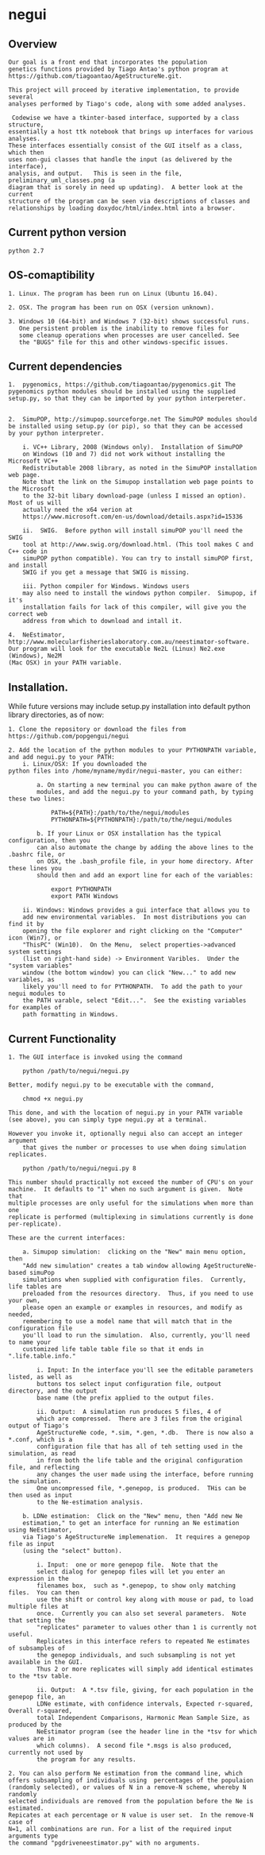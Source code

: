 # negui

Overview
--------

	Our goal is a front end that incorporates the population
	genetics functions provided by Tiago Antao's python program at
	https://github.com/tiagoantao/AgeStructureNe.git.  

	This project will proceed by iterative implementation, to provide several
	analyses performed by Tiago's code, along with some added analyses.

	 Codewise we have a tkinter-based interface, supported by a class structure,
	essentially a host ttk notebook that brings up interfaces for various analyses.
	These interfaces essentially consist of the GUI itself as a class, which then
	uses non-gui classes that handle the input (as delivered by the interface),
	analysis, and output.   This is seen in the file, preliminary_uml_classes.png (a
	diagram that is sorely in need up updating).  A better look at the current
	structure of the program can be seen via descriptions of classes and
	relationships by loading doxydoc/html/index.html into a browser. 


Current python version
----------------------
	python 2.7


OS-comaptibility
-----------------
	1. Linux. The program has been run on Linux (Ubuntu 16.04).

	2. OSX. The program has been run on OSX (version unknown).

	3. Windows 10 (64-bit) and Windows 7 (32-bit) shows successful runs.  
	   One persistent problem is the inability to remove files for
	   some cleanup operations when processes are user cancelled. See
	   the "BUGS" file for this and other windows-specific issues.

Current dependencies
--------------------
	1.  pygenomics, https://github.com/tiagoantao/pygenomics.git The
	pygenomics python modules should be installed using the supplied
	setup.py, so that they can be imported by your python interpereter.

	
	2.  SimuPOP, http://simupop.sourceforge.net The SimuPOP modules should
	be installed using setup.py (or pip), so that they can be accessed
	by your python interpreter. 

		i. VC++ Library, 2008 (Windows only).  Installation of SimuPOP
		on Windows (10 and 7) did not work without installing the Microsoft VC++
		Redistributable 2008 library, as noted in the SimuPOP installation web page.
		Note that the link on the Simupop installation web page points to the Microsoft
		to the 32-bit libary download-page (unless I missed an option).  Most of us will
		actually need the x64 verion at
		https://www.microsoft.com/en-us/download/details.aspx?id=15336

		ii.  SWIG.  Before python will install simuPOP you'll need the SWIG
		tool at http://www.swig.org/download.html. (This tool makes C and C++ code in
		simuPOP python compatible). You can try to install simuPOP first, and install
		SWIG if you get a message that SWIG is missing.

		iii. Python compiler for Windows. Windows users
		may also need to install the windows python compiler.  Simupop, if it's
		installation fails for lack of this compiler, will give you the correct web
		address from which to download and intall it.

	4.  NeEstimator,
	http://www.molecularfisherieslaboratory.com.au/neestimator-software.
	Our program will look for the executable Ne2L (Linux) Ne2.exe (Windows), Ne2M
	(Mac OSX) in your PATH variable.

Installation.  
------------

While future versions may include setup.py installation into default python
library directories, as of now:

	1. Clone the repository or download the files from
	https://github.com/popgengui/negui

	2. Add the location of the python modules to your PYTHONPATH variable,
	and add negui.py to your PATH: 
		i. Linux/OSX: If you downloaded the
	python files into /home/myname/mydir/negui-master, you can either: 

			a. On starting a new terminal you can make python aware of the
			modules, and add the negui.py to your command path, by typing these two lines: 

				PATH=${PATH}:/path/to/the/negui/modules
				PYTHONPATH=${PYTHONPATH}:/path/to/the/negui/modules 

			b. If your Linux or OSX installation has the typical configuration, then you
			can also automate the change by adding the above lines to the .bashrc file, or
			on OSX, the .bash_profile file, in your home directory. After these lines you
			should then and add an export line for each of the variables: 

				export PYTHONPATH 
				export PATH Windows 

		ii. Windows: Windows provides a gui interface that allows you to
		add new environmental variables.  In most distributions you can find it by
		opening the file explorer and right clicking on the "Computer" icon (Win7), or
		"ThisPC" (Win10).  On the Menu,  select properties->advanced system settings
		(list on right-hand side) -> Environment Varibles.  Under the "system variables"
		window (the bottom window) you can click "New..." to add new variables, as
		likely you'll need to for PYTHONPATH.  To add the path to your negui modules to
		the PATH varable, select "Edit...".  See the existing variables for examples of
		path formatting in Windows.


Current Functionality
---------------------

	1. The GUI interface is invoked using the command 

		python /path/to/negui/negui.py 

	Better, modify negui.py to be executable with the command, 

		chmod +x negui.py  

	This done, and with the location of negui.py in your PATH variable
	(see above), you can simply type negui.py at a terminal. 

	However you invoke it, optionally negui also can accept an integer argument 
        that gives the number or processes to use when doing simulation replicates.  

		python /path/to/negui/negui.py 8

	This number should practically not exceed the number of CPU's on your
	machine.  It defaults to "1" when no such argument is given.  Note that
	multiple processes are only useful for the simulations when more than one
	replicate is performed (multiplexing in simulations currently is done
	per-replicate). 

	These are the current interfaces:

		a. Simupop simulation:  clicking on the "New" main menu option, then
		"Add new simulation" creates a tab window allowing AgeStructureNe-based simuPop
		simulations when supplied with configuration files.  Currently, life tables are
		preloaded from the resources directory.  Thus, if you need to use your own,
		please open an example or examples in resources, and modify as needed,
		remembering to use a model name that will match that in the configuration file
		you'll load to run the simulation.  Also, currently, you'll need to name your
		customized life table table file so that it ends in ".life.table.info." 

			i. Input: In the interface you'll see the editable parameters listed, as well as
			buttons tos select input configuration file, outpout directory, and the output
			base name (the prefix applied to the output files.		

			ii. Output:  A simulation run produces 5 files, 4 of
			which are compressed.  There are 3 files from the original output of Tiago's
			AgeStructureNe code, *.sim, *.gen, *.db.  There is now also a *.conf, which is a
			configuration file that has all of teh setting used in the simulation, as read
			in from both the life table and the original configuration file, and reflecting
			any changes the user made using the interface, before running the simulation.
			One uncompressed file, *.genepop, is produced.  THis can be then used as input
			to the Ne-estimation analysis.	

		b. LDNe estimation:  Click on the "New" menu, then "Add new Ne
		estimation," to get an interface for running an Ne estimation using NeEstimator,
		via Tiago's AgeStructureNe implemenation.  It requires a genepop file as input
		(using the "select" button).  

			i. Input:  one or more genepop file.  Note that the
			select dialog for genepop files will let you enter an expression in the
			filenames box,  such as *.genepop, to show only matching files.  You can then
			use the shift or control key along with mouse or pad, to load multiple files at
			once.  Currently you can also set several parameters.  Note that setting the
			"replicates" parameter to values other than 1 is currently not useful.
			Replicates in this interface refers to repeated Ne estimates of subsamples of
			the genepop individuals, and such subsampling is not yet available in the GUI.
			Thus 2 or more replicates will simply add identical estimates to the *tsv table.

			ii. Output:  A *.tsv file, giving, for each population in the genepop file, an
			LDNe estimate, with confidence intervals, Expected r-squared, Overall r-squared,
			total Independent Comparisons, Harmonic Mean Sample Size, as produced by the
			NeEstimator program (see the header line in the *tsv for which values are in
			which columns).  A second file *.msgs is also produced, currently not used by
			the program for any results.

	2. You can also perform Ne estimation from the command line, which
	offers subsampling of individuals using  percentages of the populaion
	(randomly selected), or values of N in a remove-N scheme, whereby N randomly
	selected individuals are removed from the population before the Ne is estimated.
	Repicates at each percentage or N value is user set.  In the remove-N case of
	N=1, all combinations are run. For a list of the required input arguments type
	the command "pgdriveneestimator.py" with no arguments.

